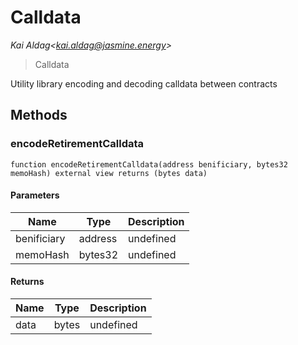 # Calldata

*Kai Aldag&lt;kai.aldag@jasmine.energy&gt;*

> Calldata

Utility library encoding and decoding calldata between contracts



## Methods

### encodeRetirementCalldata

```solidity
function encodeRetirementCalldata(address benificiary, bytes32 memoHash) external view returns (bytes data)
```





#### Parameters

| Name | Type | Description |
|---|---|---|
| benificiary | address | undefined |
| memoHash | bytes32 | undefined |

#### Returns

| Name | Type | Description |
|---|---|---|
| data | bytes | undefined |




